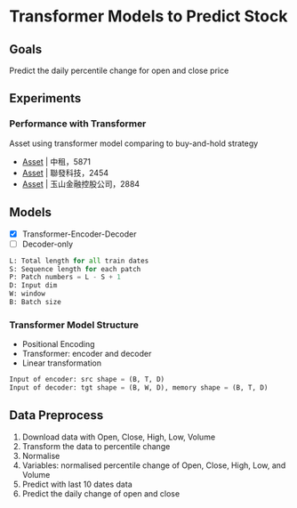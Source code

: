 # Transformer Models to Predict Stock 
## Goals
Predict the daily percentile change for open and close price

## Experiments
### Performance with Transformer
Asset using transformer model comparing to buy-and-hold strategy
- [Asset](https://github.com/KJJHHH/Stocks/blob/main/Stock_Individual_Transformer/Model-Transformer/Model_Result/TransEnDecoder-Window10-EL1-DL1-Hid128-NHead1_class2_5871_backtest.png) | 中租，5871
- [Asset](https://github.com/KJJHHH/Stocks/blob/main/Stock_Individual_Transformer/Model-Transformer/Model_Result/TransEnDecoder-Window10-EL1-DL1-Hid128-NHead1_class2_2454_backtest.png) | 聯發科技，2454
- [Asset](https://github.com/KJJHHH/Stocks/blob/main/Stock_Individual_Transformer/Model-Transformer/Model_Result/TransEnDecoder-Window10-EL1-DL1-Hid128-NHead1_class2_2884_backtest.png) | 玉山金融控股公司，2884

## Models 
- [x] Transformer-Encoder-Decoder
- [ ] Decoder-only
```python
L: Total length for all train dates
S: Sequence length for each patch
P: Patch numbers = L - S + 1
D: Input dim
W: window
B: Batch size
```
### Transformer Model Structure
- Positional Encoding   
- Transformer: encoder and decoder
- Linear transformation 
```python
Input of encoder: src shape = (B, T, D)
Input of decoder: tgt shape = (B, W, D), memory shape = (B, T, D)
```

## Data Preprocess

1. Download data with Open, Close, High, Low, Volume
2. Transform the data to percentile change
3. Normalise
4. Variables: normalised percentile change of Open, Close, High, Low, and Volume
5. Predict with last 10 dates data
6. Predict the daily change of open and close
